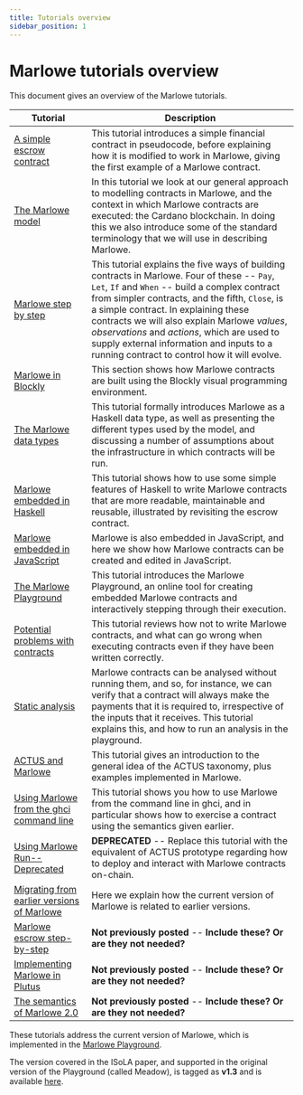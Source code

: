```yaml
---
title: Tutorials overview
sidebar_position: 1
---
```


# Marlowe tutorials overview

This document gives an overview of the Marlowe tutorials.

| Tutorial | Description | 
| --- | --- | 
| [A simple escrow contract](escrow-ex.md) | This tutorial introduces a simple financial contract in pseudocode, before explaining how it is modified to work in Marlowe, giving the first example of a Marlowe contract. |
| [The Marlowe model](marlowe-model.md) | In this tutorial we look at our general approach to modelling contracts in Marlowe, and the context in which Marlowe contracts are executed: the Cardano blockchain. In doing this we also introduce some of the standard terminology that we will use in describing Marlowe. | 
| [Marlowe step by step](marlowe-step-by-step.md) | This tutorial explains the five ways of building contracts in Marlowe. Four of these -- `Pay`, `Let`, `If` and `When` -- build a complex contract from simpler contracts, and the fifth, `Close`, is a simple contract. In explaining these contracts we will also explain Marlowe *values*, *observations* and *actions*, which are used to supply external information and inputs to a running contract to control how it will evolve. | 
| [Marlowe in Blockly](playground-blockly.md) | This section shows how Marlowe contracts are built using the Blockly visual programming environment. | 
| [The Marlowe data types](marlowe-data.md) | This tutorial formally introduces Marlowe as a Haskell data type, as well as presenting the different types used by the model, and discussing a number of assumptions about the infrastructure in which contracts will be run. | 
| [Marlowe embedded in Haskell](embedded-marlowe.md) | This tutorial shows how to use some simple features of Haskell to write Marlowe contracts that are more readable, maintainable and reusable, illustrated by revisiting the escrow contract. | 
| [Marlowe embedded in JavaScript](javascript-embedding.md) | Marlowe is also embedded in JavaScript, and here we show how Marlowe contracts can be created and edited in JavaScript. | 
| [The Marlowe Playground](playground-overview.md) | This tutorial introduces the Marlowe Playground, an online tool for creating embedded Marlowe contracts and interactively stepping through their execution. | 
| [Potential problems with contracts](potential-problems-with-contracts.md) | This tutorial reviews how not to write Marlowe contracts, and what can go wrong when executing contracts even if they have been written correctly. | 
| [Static analysis](static-analysis.md) | Marlowe contracts can be analysed without running them, and so, for instance, we can verify that a contract will always make the payments that it is required to, irrespective of the inputs that it receives. This tutorial explains this, and how to run an analysis in the playground. | 
| [ACTUS and Marlowe](actus-marlowe.md) | This tutorial gives an introduction to the general idea of the ACTUS taxonomy, plus examples implemented in Marlowe. | 
| [Using Marlowe from the ghci command line](using-marlowe.md) | This tutorial shows you how to use Marlowe from the command line in ghci, and in particular shows how to exercise a contract using the semantics given earlier. | 
| [Using Marlowe Run--Deprecated](marlowe-run.md) | **DEPRECATED** -- Replace this tutorial with the equivalent of ACTUS prototype regarding how to deploy and interact with Marlowe contracts on-chain. | 
| [Migrating from earlier versions of Marlowe](migrating.md) | Here we explain how the current version of Marlowe is related to earlier versions. | 
| [Marlowe escrow step-by-step](escrow-step-by-step.md) | **Not previously posted** -- **Include these? Or are they not needed?**  | 
| [Implementing Marlowe in Plutus](marlowe-plutus.md) | **Not previously posted** -- **Include these? Or are they not needed?** | 
| [The semantics of Marlowe 2.0](marlowe-semantics.md) | **Not previously posted** -- **Include these? Or are they not needed?** | 

These tutorials address the current version of Marlowe, which is implemented in the [Marlowe Playground](https://play.marlowe-finance.io/#/). 

The version covered in the ISoLA paper, and supported in the original version of the Playground (called Meadow), is tagged as **v1.3** and is available [here](https://github.com/input-output-hk/marlowe/tree/v1.3).
